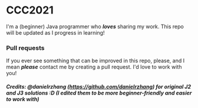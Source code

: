 # CCC2021
I'm a (beginner) Java programmer who ***loves*** sharing my work. This repo will be updated as I progress in learning!

### Pull requests
If you ever see something that can be improved in this repo, please, and I mean ***please*** contact me by creating a pull request. I'd love to work with you!

##### Credits: @danielrzhang (https://github.com/danielrzhang) for original J2 and J3 solutions :D (I edited them to be more beginner-friendly and easier to work with)
